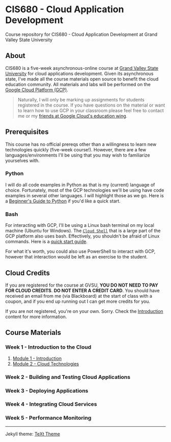 # CIS680 - Cloud Application Development

Course repository for CIS680 - Cloud Application Development at Grand Valley State University

## About

CIS680 is a five-week asynchronous-online course at [Grand Valley State University](https://www.gvsu.edu) for cloud applications development.  Given its asynchronous state, I've made all the course materials open source to benefit the cloud education community.  All materials and labs will be performed on the [Google Cloud Platform (GCP)](https://cloud.google.com/).

> Naturally, I will only be marking up assignments for students registered in the course.  If you have questions on the material or want to learn how to use GCP in your classroom please feel free to contact me or my [friends at Google Cloud's education wing](https://edu.google.com/products/google-cloud/).

## Prerequisites

This course has no official prereqs other than a willingness to learn new technologies quickly (five-week course!).  However, there are a few languages/environments I'll be using that you may wish to familiarize yourselves with.

### Python

I will do all code examples in Python as that is my (current) language of choice.  Fortunately, most of the GCP technologies we'll be using have code examples in several other languages.  I will highlight those as we go.  Here is a [Beginner's Guide to Python](https://wiki.python.org/moin/BeginnersGuide) if you'd like a quick start.

### Bash

For interacting with GCP, I'll be using a Linux bash terminal on my local machine (Ubuntu for Windows).  The [`Cloud Shell`](https://cloud.google.com/shell/) that is a large part of the GCP platform also uses bash.  Effectively, you shouldn't be afraid of Linux commands.  Here is a [quick start guide](https://tldp.org/LDP/Bash-Beginners-Guide/Bash-Beginners-Guide.pdf).

For what it's worth, you could also use PowerShell to interact with GCP, however that interaction would be left as an exercise to the student.

## Cloud Credits

If you are registered for the course at GVSU, **YOU DO NOT NEED TO PAY FOR CLOUD CREDITS**.  **DO NOT ENTER A CREDIT CARD**.  You should have received an email from me (via Blackboard) at the start of class with a coupon, and if you end up running out I can get more credits for you.

If you are not registered, you're on your own.  Sorry.  Check the [Introduction](https://efredericks.github.io/CloudAppsDev/) content for more information.

<a id="course-materials"></a>
## Course Materials

### Week 1 - Introduction to the Cloud

1. [Module 1 - Introduction](classes/1-Introduction.md)
2. [Module 2 - Cloud Technologies](classes/2-CloudTechnologies.md)


### Week 2 - Building and Testing Cloud Applications

### Week 3 - Deploying Applications

### Week 4 - Integrating Cloud Services

### Week 5 - Performance Monitoring

---

Jekyll theme: [TeXt Theme](https://github.com/kitian616/jekyll-TeXt-theme)